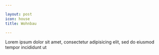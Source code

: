 ```yaml
---

layout: post
icon: house 
title: Wohnbau

---
```


Lorem ipsum dolor sit amet, consectetur adipisicing elit, sed do eiusmod tempor incididunt ut



